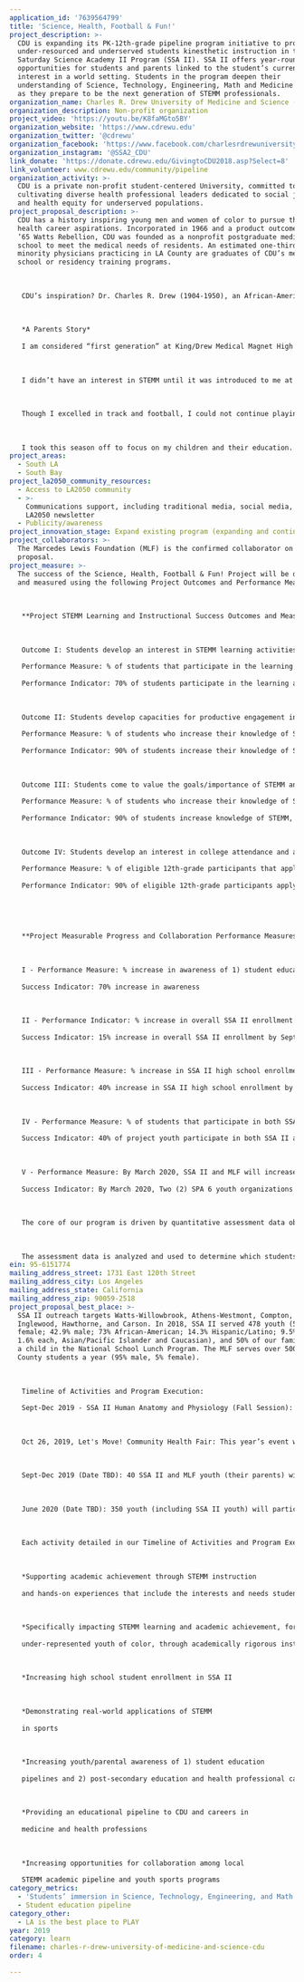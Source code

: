 ```yaml
---
application_id: '7639564799'
title: 'Science, Health, Football & Fun!'
project_description: >-
  CDU is expanding its PK-12th-grade pipeline program initiative to provide
  under-resourced and underserved students kinesthetic instruction in the
  Saturday Science Academy II Program (SSA II). SSA II offers year-round
  opportunities for students and parents linked to the student’s current
  interest in a world setting. Students in the program deepen their
  understanding of Science, Technology, Engineering, Math and Medicine (STEMM),
  as they prepare to be the next generation of STEMM professionals.
organization_name: Charles R. Drew University of Medicine and Science (CDU)
organization_description: Non-profit organization
project_video: 'https://youtu.be/K8faMGto5BY'
organization_website: 'https://www.cdrewu.edu'
organization_twitter: '@cdrewu'
organization_facebook: 'https://www.facebook.com/charlesrdrewuniversity/'
organization_instagram: '@SSA2_CDU'
link_donate: 'https://donate.cdrewu.edu/GivingtoCDU2018.asp?Select=8'
link_volunteer: www.cdrewu.edu/community/pipeline
organization_activity: >-
  CDU is a private non-profit student-centered University, committed to
  cultivating diverse health professional leaders dedicated to social justice
  and health equity for underserved populations.
project_proposal_description: >-
  CDU has a history inspiring young men and women of color to pursue their
  health career aspirations. Incorporated in 1966 and a product outcome of the
  ’65 Watts Rebellion, CDU was founded as a nonprofit postgraduate medical
  school to meet the medical needs of residents. An estimated one-third of
  minority physicians practicing in LA County are graduates of CDU’s medical
  school or residency training programs. 
   
   
   
   CDU’s inspiration? Dr. Charles R. Drew (1904-1950), an African-American physician/surgeon who overcame long odds and racism. In this tradition, through SSA, CDU’s flagship pipeline program, thousands of youth have become SSA teachers, mentors, health professionals, and SSA parents are continuing the circle of inspiration, enrolling their children and grandchildren. 
   
   
   
   *A Parents Story*
   
   I am considered “first generation” at King/Drew Medical Magnet High School of Medicine and Science. It opened in 1998 and is where I began my journey in what is now called STEM. My four children currently attend SSA II, and they enjoy learning about the human body, science, and math. SSA II has had a major impact on them -- I see the difference it has made in each of them.
   
   
   
   I didn’t have an interest in STEMM until it was introduced to me at King/Drew High School. As students, we would go across the street to Martin Luther King Hospital as part of our curriculum. There, I was assigned to Emergency/Triage (ER), working hands-on with patients and doctors. In 2001, my junior year of high school, I was asked to be an SSA tutor, tutoring 3rd-4th-graders in Biology (also a great interest of mine). The students were very interested as well. Some subjects were fairly new to a lot of us, but being in SSA made you want to go into medicine.
   
   
   
   Though I excelled in track and football, I could not continue playing. My parents wanted me to attend the magnet school and focus on my schooling, rather than sports. Today, I am still somewhat in the medical field serving as a Wildland Firefighter, where I also save lives.
   
   
   
   I took this season off to focus on my children and their education. SSA was the first step. I knew that whenever I had kids, they would come to SSA. SSA II prepares youth for what’s ahead -- educationally, for careers, and life.
project_areas:
  - South LA
  - South Bay
project_la2050_community_resources:
  - Access to LA2050 community
  - >-
    Communications support, including traditional media, social media, and
    LA2050 newsletter
  - Publicity/awareness
project_innovation_stage: Expand existing program (expanding and continuing ongoing successful projects)
project_collaborators: >-
  The Marcedes Lewis Foundation (MLF) is the confirmed collaborator on this
  proposal.
project_measure: >-
  The success of the Science, Health, Football & Fun! Project will be defined
  and measured using the following Project Outcomes and Performance Measures: 
   
   
   
   **Project STEMM Learning and Instructional Success Outcomes and Measures:
   
   
   
   Outcome I: Students develop an interest in STEMM learning activities and physical activity/sports. 
   
   Performance Measure: % of students that participate in the learning activities (human anatomy and physiology session, the football camp and Let's Move! event)
   
   Performance Indicator: 70% of students participate in the learning activities (human anatomy and physiology session, the football camp and Let's Move! event)
   
   
   
   Outcome II: Students develop capacities for productive engagement in STEM learning activities.
   
   Performance Measure: % of students who increase their knowledge of STEMM as measured by pre/post assessments
   
   Performance Indicator: 90% of students increase their knowledge of STEMM as measured by pre/post assessments
   
   
   
   Outcome III: Students come to value the goals/importance of STEMM and physical activity/sports in everyday life. 
   
   Performance Measure: % of students who increase their knowledge of STEMM, health care careers, physical activity, and sports as measured by pre/post assessments
   
   Performance Indicator: 90% of students increase knowledge of STEMM, health care careers, physical activity, and sports as measured by pre/post assessments
   
   
   
   Outcome IV: Students develop an interest in college attendance and a major in STEMM including sports medicine or kinesiology.
   
   Performance Measure: % of eligible 12th-grade participants that apply to a college or university, measured by the College Readiness Checklist.
   
   Performance Indicator: 90% of eligible 12th-grade participants apply to a college or university as measured by the College Readiness Checklist.
   
   
   
   
   
   **Project Measurable Progress and Collaboration Performance Measures and Success Indicators:
   
   
   
   I - Performance Measure: % increase in awareness of 1) student education pipelines, 2) the education pipeline to and through CDU to careers in medicine and health professions, and 3) post-secondary education and health professional careers matching their interest and participation in youth sports, measured by pre and post-program parent and youth surveys
   
   Success Indicator: 70% increase in awareness
   
   
   
   II - Performance Indicator: % increase in overall SSA II enrollment by September 2019
   
   Success Indicator: 15% increase in overall SSA II enrollment by September 2019
   
   
   
   III - Performance Measure: % increase in SSA II high school enrollment by February 2020
   
   Success Indicator: 40% increase in SSA II high school enrollment by February 2020
   
   
   
   IV - Performance Measure: % of students that participate in both SSA II and MLF activities, by June 2020
   
   Success Indicator: 40% of project youth participate in both SSA II and MLF activities, by June 2020
   
   
   
   V - Performance Measure: By March 2020, SSA II and MLF will increase opportunities for collaboration among local STEMM academic pipeline and youth sports programs, by organizing a STEMM and Youth Sports collaborative, targeting LA County SPA 6 youth organizations
   
   Success Indicator: By March 2020, Two (2) SPA 6 youth organizations will join the collaborative.
   
   
   
   The core of our program is driven by quantitative assessment data obtained from each student. Students will be evaluated at the beginning of the 8-week Human Anatomy and Physiology STEMM-focused session to gauge their subject content knowledge. Upon completing the eight-week programmatic session, students are given a post-test that is directly aligned with the Next Generation Science Standards curriculum in which they were actively engaged. (Annually, SSA II includes two other 8-week sessions; Marine Biology and Plant Life, Physical Science and Engineering).
   
   
   
   The assessment data is analyzed and used to determine which students may need additional educational support (i.e., weekly tutoring services). Also, the assessment process provides SSA II staff a benchmark of student capacity and knowledge on the subject matter. Qualitative assessments are also conducted using student and parent surveys, student research, and presentations.
ein: 95-6151774
mailing_address_street: 1731 East 120th Street
mailing_address_city: Los Angeles
mailing_address_state: California
mailing_address_zip: 90059-2518
project_proposal_best_place: >-
  SSA II outreach targets Watts-Willowbrook, Athens-Westmont, Compton,
  Inglewood, Hawthorne, and Carson. In 2018, SSA II served 478 youth (57.1%
  female; 42.9% male; 73% African-American; 14.3% Hispanic/Latino; 9.5% Other;
  1.6% each, Asian/Pacific Islander and Caucasian), and 50% of our families had
  a child in the National School Lunch Program. The MLF serves over 500 LA
  County students a year (95% male, 5% female).
   
   
   
   Timeline of Activities and Program Execution:
   
   Sept-Dec 2019 - SSA II Human Anatomy and Physiology (Fall Session): Including instructional and hands-on learning activities on the Human Body, related medical specialties and specialists, tutoring, critical thinking and SAT test-taking skills. Particular focus will be on Chronic Traumatic Encephalopathy (CTE), a neurodegenerative disease caused by repeated head injuries, Traumatic Brain Injury (TBI), and sports medicine.
   
   
   
   Oct 26, 2019, Let's Move! Community Health Fair: This year’s event will serve 350 SSA II and MLF youth, their families, and the local community. The event includes a run-walk event, health screenings, physical and mental health and wellness resources, and a mini-farmers market. Significant focus will be on providing information and resources addressing youth sports safety, CTE/TBI, and education and professional careers in the health professions.
   
    
   
   Sept-Dec 2019 (Date TBD): 40 SSA II and MLF youth (their parents) will attend the NFL's LA Chargers vs. Green Bay Packers football game or another local pro football game(based on ticket availability. As of 3/29, 29, 2019-20 NFL schedules were not published.
   
   
   
   June 2020 (Date TBD): 350 youth (including SSA II youth) will participate in the MLF’s Annual Youth Football Camp in Long Beach, CA. SSA II will bring a new dimension to the camp by adding educational activities for parents and youth focusing on sports medicine and careers in the health professions, essential CTE and TBI information, and resources, and a resulting increase in the participation of females.
   
   
   
   Each activity detailed in our Timeline of Activities and Program Execution will make measurable progress toward making LA the best place to LEARN (and PLAY) by:
   
   
   
   *Supporting academic achievement through STEMM instruction
   
   and hands-on experiences that include the interests and needs student and scholar-athletes
   
   
   
   *Specifically impacting STEMM learning and academic achievement, for
   
   under-represented youth of color, through academically rigorous instruction and hands-on learning
   
   
   
   *Increasing high school student enrollment in SSA II
   
   
   
   *Demonstrating real-world applications of STEMM
   
   in sports
   
   
   
   *Increasing youth/parental awareness of 1) student education
   
   pipelines and 2) post-secondary education and health professional careers matching their interest and participation in youth sports
   
   
   
   *Providing an educational pipeline to CDU and careers in
   
   medicine and health professions
   
   
   
   *Increasing opportunities for collaboration among local
   
   STEMM academic pipeline and youth sports programs
category_metrics:
  - 'Students’ immersion in Science, Technology, Engineering, and Math content'
  - Student education pipeline
category_other:
  - LA is the best place to PLAY
year: 2019
category: learn
filename: charles-r-drew-university-of-medicine-and-science-cdu
order: 4

---
```

